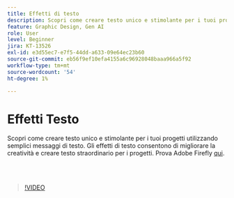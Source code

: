 ```yaml
---
title: Effetti di testo
description: Scopri come creare testo unico e stimolante per i tuoi progetti utilizzando semplici messaggi di testo
feature: Graphic Design, Gen AI
role: User
level: Beginner
jira: KT-13526
exl-id: e3d55ec7-e7f5-44dd-a633-09e64ec23b60
source-git-commit: eb56f9ef10efa4155a6c96928048baaa966a5f92
workflow-type: tm+mt
source-wordcount: '54'
ht-degree: 1%

---
```


# Effetti Testo

Scopri come creare testo unico e stimolante per i tuoi progetti utilizzando semplici messaggi di testo. Gli effetti di testo consentono di migliorare la creatività e creare testo straordinario per i progetti. Prova Adobe Firefly [qui](https://firefly.adobe.com/).

<br> 

>[!VIDEO](https://video.tv.adobe.com/v/3420829?quality=12&learn=on&hidetitle=true)
